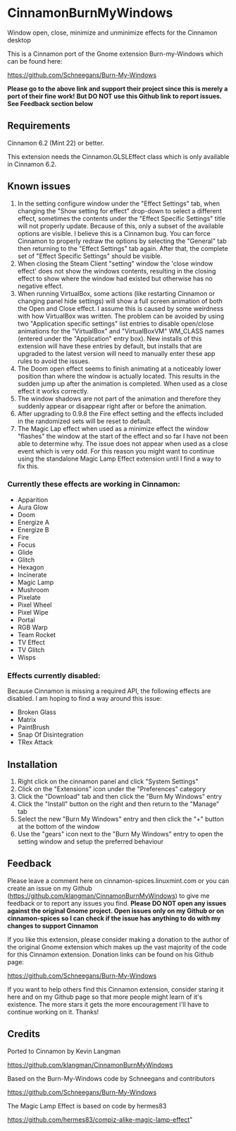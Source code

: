 # CinnamonBurnMyWindows

Window open, close, minimize and unminimize effects for the Cinnamon desktop

This is a Cinnamon port of the Gnome extension Burn-my-Windows which can be found here: 

https://github.com/Schneegans/Burn-My-Windows

**Please go to the above link and support their project since this is merely a port of their fine work!**
**But DO NOT use this Github link to report issues. See Feedback section below**

## Requirements

Cinnamon 6.2 (Mint 22) or better. 

This extension needs the Cinnamon.GLSLEffect class which is only available in Cinnamon 6.2.

## Known issues

1. In the setting configure window under the "Effect Settings" tab, when changing the "Show setting for effect" drop-down to select a different effect, sometimes the contents under the "Effect Specific Settings" title will not properly update. Because of this, only a subset of the available options are visible. I believe this is a Cinnamon bug. You can force Cinnamon to properly redraw the options by selecting the "General" tab then returning to the "Effect Settings" tab again. After that, the complete set of "Effect Specific Settings" should be visible.
2. When closing the Steam Client "setting" window the 'close window effect' does not show the windows contents, resulting in the closing effect to show where the window had existed but otherwise has no negative effect.
3. When running VirtualBox, some actions (like restarting Cinnamon or changing panel hide settings) will show a full screen animation of both the Open and Close effect. I assume this is caused by some weirdness with how VirtualBox was written. The problem can be avoided by using two "Application specific settings" list entries to disable open/close animations for the "VirtualBox" and "VirtualBoxVM" WM_CLASS names (entered under the "Application" entry box). New installs of this extension will have these entries by default, but installs that are upgraded to the latest version will need to manually enter these app rules to avoid the issues.
4. The Doom open effect seems to finish animating at a noticeably lower position than where the window is actually located. This results in the sudden jump up after the animation is completed. When used as a close effect it works correctly.
5. The window shadows are not part of the animation and therefore they suddenly appear or disappear right after or before the animation.
6. After upgrading to 0.9.8 the Fire effect setting and the effects included in the randomized sets will be reset to default.
7. The Magic Lap effect when used as a minimize effect the window "flashes" the window at the start of the effect and so far I have not been able to determine why. The issue does not appear when used as a close event which is very odd. For this reason you might want to continue using the standalone Magic Lamp Effect extension until I find a way to fix this.

### Currently these effects are working in Cinnamon:

- Apparition
- Aura Glow
- Doom
- Energize A
- Energize B
- Fire
- Focus
- Glide
- Glitch
- Hexagon
- Incinerate
- Magic Lamp
- Mushroom
- Pixelate
- Pixel Wheel
- Pixel Wipe
- Portal
- RGB Warp
- Team Rocket
- TV Effect
- TV Glitch
- Wisps

### Effects currently disabled:

Because Cinnamon is missing a required API, the following effects are disabled. I am hoping to find a way around this issue:

- Broken Glass
- Matrix
- PaintBrush
- Snap Of Disintegration
- TRex Attack

## Installation

1. Right click on the cinnamon panel and click "System Settings"
2. Click on the "Extensions" icon under the "Preferences" category
3. Click the "Download" tab and then click the "Burn My Windows" entry
4. Click the "Install" button on the right and then return to the "Manage" tab
5. Select the new "Burn My Windows" entry and then click the "+" button at the bottom of the window
6. Use the "gears" icon next to the "Burn My Windows" entry to open the setting window and setup the preferred behaviour

## Feedback

Please leave a comment here on cinnamon-spices.linuxmint.com or you can create an issue on my Github (https://github.com/klangman/CinnamonBurnMyWindows) to give me feedback or to report any issues you find. 
**Please DO NOT open any issues against the original Gnome project. Open issues only on my Github or on cinnamon-spices so I can check if the issue has anything to do with my changes to support Cinnamon**

If you like this extension, please consider making a donation to the author of the original Gnome extension which makes up the vast majority of the code for this Cinnamon extension. Donation links can be found on his Github page:

https://github.com/Schneegans/Burn-My-Windows

If you want to help others find this Cinnamon extension, consider staring it here and on my Github page so that more people might learn of it's existence. The more stars it gets the more encouragement I'll have to continue working on it.
Thanks!

## Credits

Ported to Cinnamon by Kevin Langman

https://github.com/klangman/CinnamonBurnMyWindows

Based on the Burn-My-Windows code by Schneegans and contributors

https://github.com/Schneegans/Burn-My-Windows

The Magic Lamp Effect is based on code by hermes83

https://github.com/hermes83/compiz-alike-magic-lamp-effect"
